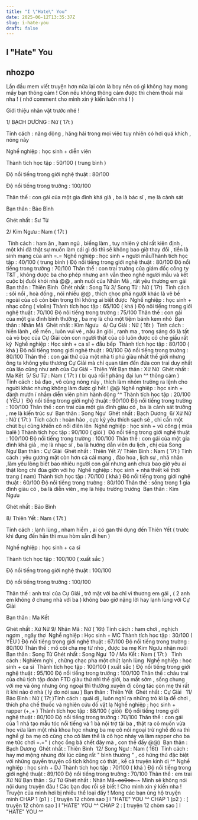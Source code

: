 ```yaml
---
title: "I \"Hate\" You"
date: 2025-06-12T13:35:37Z
slug: i-hate-you
draft: false
---
```


## I "Hate" You

## nhozpo

Lần đầu mem viết truyện hơn nữa lại còn là boy nên có gì không hay mong mấy bạn thông cảm ! Còn nếu không thông cảm được thì chém thoải mái nha !  ( nhớ comment cho mình xin ý kiến luôn nhá ! )
 
 
Giới thiệu nhân vật trước nhé ! 
 
1/ BẠCH DƯƠNG : Nữ ( 17t ) 
 

 
Tính cách : năng động , hăng hái trong mọi việc tuy nhiên có hơi quá khích , nóng nảy 
 
Nghề nghiệp : học sinh + diễn viên 
 
Thành tích học tập : 50/100 ( trung bình ) 
 
Độ nổi tiếng trong giới nghệ thuật : 80/100 
 
Độ nổi tiếng trong trường : 100/100 
 
Thân thế : con gái của một gia đình khá giả , ba là bác sĩ , mẹ là cảnh sát 
 
Bạn thân : Bảo Bình 
 
Ghét nhất : Sư Tử 
 
 
2/ Kim Ngưu : Nam ( 17t ) 
 
​ ​Tính cách : ham ăn , ham ngủ , biếng làm , tuy nhiên ý chí rất kiên định , một khi đã thật sự muốn làm cái gì đó thì sẽ không bao giờ thay đổi , tiền là sinh mạng của anh =.=​ ​Nghề nghiệp : học sinh + người mẫu​ ​Thành tích học tập : 40/100 ( trung bình )​ ​Độ nổi tiếng trong giới nghệ thuật : 80/100​ ​Độ nổi tiếng trong trường : 70/100​ ​Thân thế : con trai trưởng của giám đốc công ty T&T , không được ba cho phép nhưng anh vẫn theo nghề người mẫu và kết cuộc bị đuổi khỏi nhà @@ , anh nuôi của Nhân Mã , rất yêu thương em gái​ ​Bạn thân : Thiên Bình ​ ​Ghét nhất : Song Tử​ ​3/ Song Tử : Nữ ( 17t)​​ ​ Tính cách : sôi nổi , hoà đồng , nói nhiều @@ , thích chọc phá người khác là vẻ bề ngoài của cô còn bên trong thì không ai biết được ​ ​Nghề nghiệp : học sinh + nhạc công ( violin)​ ​Thành tích học tập : 65/100 ( khá )​ ​Độ nôi tiếng trong giới nghệ thuật : 70/100​ ​Độ nôi tiếng trong trường : 75/100​ ​Thân thế : con gái của một gia đình bình thường , ba mẹ là chủ một tiệm bánh kem nhỏ ​ ​Bạn thân : Nhân Mã ​ ​Ghét nhất : Kim Ngưu ​ ​ ​4/ Cự Giải : Nữ ( 16t )​ ​ ​Tính cách : hiền lành , dễ mến , luôn vui vẻ , nấu ăn giỏi , ranh ma , trong sáng đó là tất cả vỏ bọc của Cự Giải còn con người thật của cô luôn được cô che giấu rất kỹ ​ ​Nghề nghiệp : Học sinh + ca sĩ + đầu bếp ​ ​Thành tích học tập : 80/100 ( khá )​ ​Độ nổi tiếng trong giới nghệ thuật : 90/100​ ​Độ nổi tiếng trong trường : 80/100​ ​Thân thế : con gái thứ của một nhà tỉ phú giàu nhất thế giới nhưng ông ta không yêu thương Cự Giải mà chỉ quan tâm đến đứa con trai duy nhất của lão cũng như anh của Cự Giải - Thiên Yết ​ ​Bạn thân : Xử Nữ ​ ​Ghét nhất : Ma Kết ​ ​5/ Sư Tử : Nam ( 17t ) ( bí quá rồi ! phăng đại lun ^^ thông cảm ) ​ ​​Tính cách : bá đạo , vô cùng nóng nảy , thích làm nhóm trưởng ra lệnh cho người khác nhưng không làm được gì hết ! @@​ ​Nghề nghiệp : học sinh + đánh mướn í nhầm diễn viên phim hành động ^^​ ​Thành tích học tập : 20/100 ( YẾU ) ​ ​Độ nổi tiếng trong giới nghệ thuật : 90/100​ ​Độ nổi tiếng trong trường : 100/100​ ​Thân thế : con trai của một gia đình giàu có , ba là cảnh sát trưởng , mẹ là kiến trúc sư ​ ​Bạn thân : Song Ngư ​ ​Ghét nhất : Bạch Dương ​ ​6/ Xử Nữ : Nữ ( 17t )​ ​​ ​Tích cách : hoàn hảo , cực kỳ yêu thích sạch sẽ , chỉ cần một chút bụi cũng khiến cô nổi điên lên ​ ​Nghề nghiệp : học sinh + vũ công ( múa balê )​ ​Thành tích học tập : 90/100 ( giỏi ) ​ ​Độ nổi tiếng trong giới nghệ thuật : 100/100​ ​Độ nổi tiếng trong trường : 100/100​ ​Thân thế : con gái của một gia đình khá giả , mẹ là nhạc sĩ , ba là hướng dẫn viên du lịch , chị của Song Ngư​ ​Bạn thân : Cự Giải ​ ​Ghét nhất : Thiên Yết​ ​7/ Thiên Bình : Nam ( 17t )​​ ​Tính cách : yêu gương mặt còn hơn cả cái mạng , đào hoa , lịch sự , nhã nhăn ,làm yếu lòng biết bao nhiêu người con gái nhưng anh chưa bao giờ yêu ai thật lòng chỉ đùa giỡn với họ ​ ​Nghề nghiệp : học sinh + nhà thiết kế thời trang ( nam)​ ​Thành tích học tập : 70/100 ( khá )​ ​Độ nổi tiếng trong giới nghệ thuật : 60/100​ ​Độ nổi tiếng trong trường : 80/100​ ​Thân thế : sống trong 1 gia đình giàu có , ba là diễn viên , mẹ là hiệu trưởng trường ​ ​Bạn thân : Kim Ngưu 
 
Ghét nhất : Bảo Bình
 
8/ Thiên Yết : Nam ( 17t )

 
Tính cách : lạnh lùng , nham hiểm , ai có gan thì đụng đến Thiên Yết ( trước khi đụng đến hắn thì mua hòm sẵn đi hen )
 
Nghề nghiệp : học sinh + ca sĩ 
 
Thành tích học tập : 100/100 ( xuất sắc )
 
Độ nổi tiếng trong giới nghệ thuật : 100/100
 
Độ nổi tiếng trong trường : 100/100
 
Thân thế : anh trai của Cự Giải , trở mặt với ba chỉ vì thương em gái , ( 2 anh em không ở chung nhà với ba ) không bao giờ nặng lời hay lạnh lùng với Cự Giải 
 
 Bạn thân : Ma Kết 
 
Ghét nhất : Xử Nữ 
 ​9/ Nhân Mã : Nữ ( 16t)​​ ​Tính cách : ham chơi , nghịch ngợm , ngây thơ ​ ​Nghề nghiệp : Học sinh + MC​ ​Thành tích học tập : 30/100 ( YẾU )​ ​Độ nổi tiếng trong giới nghệ thuật : 67/100​ ​Độ nổi tiếng trong trường : 80/100​ ​Thân thế : mồ côi cha mẹ từ nhỏ , được ba mẹ Kim Ngưu nhận nuôi ​ ​Bạn thân : Song Tử​ ​Ghét nhất : Song Ngư ​ ​10 / Ma Kết : Nam ( 17t ) ​ ​​ ​Tính cách : Nghiêm nghị , chững chạc pha một chút lạnh lùng ​ ​Nghề nghiệp : học sinh + ca sĩ ​ ​Thành tích học tập : 100/100 ( xuất sắc )​ ​Độ nổi tiếng trong giới nghệ thuật : 95/100​ ​Độ nổi tiếng trong trường : 100/100​ ​Thân thế : cháu trai của chủ tịch tập đoàn FTD giàu thứ nhì thế giới, ba mất sớm , sống chung với mẹ và ông nhưng ông ngoại thì thường xuyên đi công tác còn mẹ thì rất ít khi nào ở nhà ( lý do nói sau )​ ​Bạn thân : Thiên Yết ​ ​Ghét nhất : Cự Giải ​ ​ ​11/ Bảo Bình : Nữ ( 17t )​​Tính cách : quái dị , luôn nghĩ ra những trò kì lạ để chơi , thích pha chế thuốc và nghiên cứu đồ vật lạ​ ​Nghề nghiệp : học sinh + rapper (+_+ )​ ​Thành tích học tập : 88/100 ( giỏi) ​ ​Độ nổi tiếng trong giới nghệ thuật : 80/100​ ​Độ nổi tiếng trong trường : 70/100​ ​Thân thế : con gái của 1 nhà tạo mẫu tóc nổi tiếng và 1 bà nội trợ tài ba , thật ra cô muốn vừa học vừa làm một nhà khoa học nhưng ba mẹ cô nói ngoại trừ nghề đó ra thì nghề gì ba mẹ cô cũng cho cô làm thế là cô học nhảy và làm rapper cho ba mẹ tức chơi =.=" ( chọc ổng bả chết đây mà , con thế đấy @@) ​ ​Bạn thân : Bạch Dương ​ ​Ghét nhất : Thiên Bình ​ ​12/ Song Ngư : Nam ( 16t)​ ​​ ​Tính cách : hay mơ mộng nhưng đôi lúc cũng rất " bình thường " , có hứng thú đặc biệt với những quyển truyện cổ tích không có thật , kể cả truyện kinh dị ^^​ ​Nghề nghiệp : học sinh + DJ​ ​Thành tích học tập : 70/100 ( khá )​ ​Độ nổi tiếng trong giới nghệ thuật : 89/100​ ​Độ nổi tiếng trong trường : 70/100​ ​Thân thế : em trai Xử Nữ​ ​Bạn thân : Sư Tử​ ​Ghét nhất : Nhân Mã​ ​~~~~~~~~~~~oo0oo~~~~~~~~~~~~​ ​Mình sẽ không nói nội dung truyện đâu ! Các bạn đọc rồi sẽ biết ! Cho mình xin ý kiến nha ! Truyện của mình hơi bị nhiều thể loại đấy ! Mong các bạn ủng hộ truyện mình​ ​CHAP 1 (p1 ) : [ truyện 12 chòm sao ] I "HATE" YOU ^^
CHAP 1 (p2 ) : [ truyện 12 chòm sao ] I "HATE" YOU ^^
CHAP 2 : [ truyện 12 chòm sao ] I  "HATE"  YOU ^^